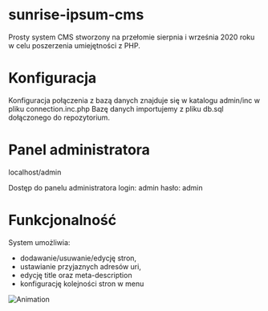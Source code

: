 # sunrise-ipsum-cms
Prosty system CMS stworzony na przełomie sierpnia i września 2020 roku w celu poszerzenia umiejętności z PHP.

# Konfiguracja
Konfiguracja połączenia z bazą danych znajduje się w katalogu admin/inc w pliku connection.inc.php 
Bazę danych importujemy z pliku db.sql dołączonego do repozytorium.

# Panel administratora
localhost/admin

Dostęp do panelu administratora
login: admin
hasło: admin

# Funkcjonalność
System umożliwia:
- dodawanie/usuwanie/edycję stron,
- ustawianie przyjaznych adresów uri,
- edycję title oraz meta-description
- konfigurację kolejności stron w menu

![Animation](https://user-images.githubusercontent.com/103251893/164948499-262b881a-a776-4f85-ab28-ef451f239409.gif)
